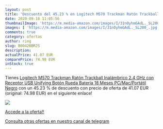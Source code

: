 ```yaml
---
layout: post
title: 'Descuento del 45.23 % en Logitech M570 Trackman Ratón Trackball I'
date: 2020-09-18 11:05:56
thumbnailImage: 'https://m.media-amazon.com/images/I/31nOyhmGAdL._SL200_.jpg'
images: [ 'https://m.media-amazon.com/images/I/31nOyhmGAdL._SL200_.jpg' ]
comments: true
category: ofertas
author: ring
slug: B0042BBR2S
description:
actualPrice: 41.07 EUR
comparePrice: 74.98 EUR
inStock: true
---
```


Tienes [Logitech M570 Trackman Ratón Trackball Inalámbrico  2.4 GHz con Receptor USB Unifying  Botón Rueda  Batería 18 Meses  PC/Mac/Portátil  Negro](https://www.amazon.com/dp/B0042BBR2S/?tag=redken08-20) con un 45.23 % de descuento con precio de oferta de 41.07 EUR (original: 74.98 EUR) en el siguiente enlace!

[![](https://m.media-amazon.com/images/I/31nOyhmGAdL._SL200_.jpg)](https://www.amazon.com/dp/B0042BBR2S/?tag=redken08-20)

[Accede a la oferta!!](https://www.amazon.com/dp/B0042BBR2S/?tag=redken08-20)

[Consulta otras ofertas en nuestro canal de telegram](https://t.me/s/ofertas25)
